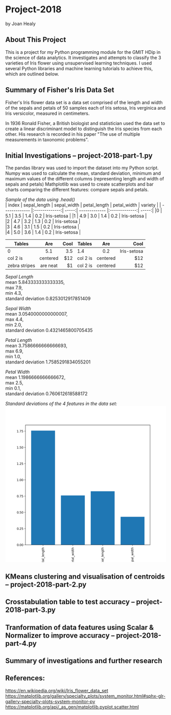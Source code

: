 # Project-2018
by Joan Healy

## About This Project

This is a project for my Python programming module for the GMIT HDip in the science of data analytics. It investigates and attempts to classify the 3 varieties of Iris flower using unsupervised learning techniques. I used several Python libraries and machine learning tutorials to achieve this, which are outlined below. 

## Summary of Fisher's Iris Data Set 

Fisher's Iris flower data set is a data set comprised of the length and width of the sepals and petals of 50 samples each of Iris setosa, Iris verginica and Iris versicolor, measured in centimeters. 

In 1936 Ronald Fisher, a British biologist and statistician used the data set to create a linear discriminant model to distinguish the Iris species from each other. His research is recorded in his paper "The use of multiple measurements in taxonomic problems".

## Initial Investigations – project-2018-part-1.py

The pandas library was used to import the dataset into my Python script. 
Numpy was used to calculate the mean, standard deviation, minimum and maximum values of the different columns (representing length and width of sepals and petals)
Mathplotlib was used to create scatterplots and bar charts comparing the different features: compare sepals and petals.

_Sample of the data using .head()_  
| index        | sepal_length           | sepal_width  | petal_length   | petal_width   | variety     |
| ------------- |:-------------:| -----:| ------------- |:-------------:| -----:|
|0  | 5.1          | 3.5         | 1.4          | 0.2         | Iris-setosa | 
|1  | 4.9          | 3.0         | 1.4          | 0.2         | Iris-setosa |  
|2  | 4.7          | 3.2         | 1.3          | 0.2         | Iris-setosa |  
|3  | 4.6          | 3.1         | 1.5          | 0.2         | Iris-setosa |  
|4  | 5.0          | 3.6         | 1.4          | 0.2         | Iris-setosa |  

| Tables        | Are           | Cool  | Tables        | Are           | Cool  |
| ------------- |:-------------:| -----:| ------------- |:-------------:| -----:|
|0  | 5.1          | 3.5         | 1.4          | 0.2         | Iris-setosa | 
| col 2 is      | centered      |   $12 | col 2 is      | centered      |   $12 |
| zebra stripes | are neat      |    $1 | col 2 is      | centered      |   $12 |






_Sepal Length_  
mean 5.843333333333335,   
max 7.9,   
min 4.3,  
standard deviation 0.8253012917851409  

_Sepal Width_  
mean 3.0540000000000007,   
max 4.4,   
min 2.0,   
standard deviation 0.4321465800705435  

_Petal Length_  
mean 3.7586666666666693,   
max 6.9,   
min 1.0,   
standard deviation 1.7585291834055201  

_Petal Width_   
mean 1.1986666666666672,   
max 2.5,   
min 0.1,   
standard deviation 0.760612618588172  

_Standard deviations of the 4 features in the data set:_
![alt text](https://github.com/joanh3aly/Project-2018/blob/master/figures/standard-deviations-barchart.png "Logo Title Text 1")


## KMeans clustering and visualisation of centroids – project-2018-part-2.py

## Crosstabulation table to test accuracy – project-2018-part-3.py

## Tranformation of data features using Scalar & Normalizer to improve accuracy – project-2018-part-4.py



## Summary of investigations and further research 


## References:
https://en.wikipedia.org/wiki/Iris_flower_data_set
https://matplotlib.org/gallery/specialty_plots/system_monitor.html#sphx-glr-gallery-specialty-plots-system-monitor-py  
https://matplotlib.org/api/_as_gen/matplotlib.pyplot.scatter.html


